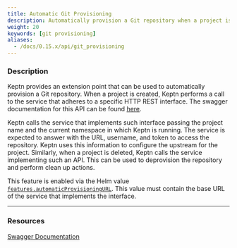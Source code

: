 ```yaml
---
title: Automatic Git Provisioning
description: Automatically provision a Git repository when a project is created.
weight: 20
keywords: [git provisioning]
aliases:
  - /docs/0.15.x/api/git_provisioning
---
```



### Description

Keptn provides an extension point that can be used to automatically provision a Git repository.
When a project is created, Keptn performs a call to the service that adheres to a specific HTTP REST interface. The swagger documentation for this API can be found [here](../../../../api/).

Keptn calls the service that implements such interface passing the project name and the current namespace in which Keptn is running. The service is expected to answer with the URL, username, and token to access the repository. Keptn uses this information to configure the upstream for the project.
Similarly, when a project is deleted, Keptn calls the service implementing such an API. This can be used to deprovision the repository and perform clean up actions.

This feature is enabled via the Helm value [`features.automaticProvisioningURL`](https://github.com/keptn/keptn/blob/0.15.0/installer/manifests/keptn/charts/control-plane/values.yaml#L26). This value must contain the base URL of the service that implements the interface.

---

### Resources

[Swagger Documentation](../../../../api/)
